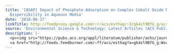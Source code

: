 ```yaml
---
title: '[ASAP] Impact of Phosphate Adsorption on Complex Cobalt Oxide Nanoparticle
  Dispersibility in Aqueous Media'
date: '2018-08-17'
linkTitle: http://feedproxy.google.com/~r/acs/esthag/~3/gk4zl9BfG_g/acs.est.8b02324
source: 'Environmental Science & Technology: Latest Articles (ACS Publications)'
description: |-
  <p><img src="https://pubs.acs.org/appl/literatum/publisher/achs/journals/content/esthag/0/esthag.ahead-of-print/acs.est.8b02324/20180817/images/medium/es-2018-02324f_0007.gif" alt="TOC Graphic"/></p><div><cite>Environmental Science & Technology</cite></div><div>DOI: 10.1021/acs.est.8b02324</div><div class="feedflare">
  <a href="http://feeds.feedburner.com/~ff/acs/esthag?a=gk4zl9BfG_g:WsoVHpdNO4U:yIl2AUoC8zA"><img src="http://feeds.feedburner.com/~ff/acs/esthag?d=yIl2AUoC8zA" border="0"></img></a>
---
```

